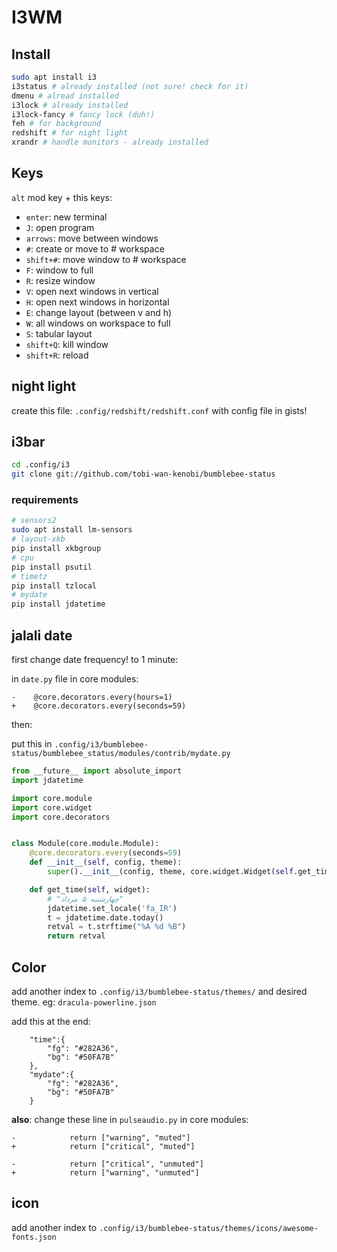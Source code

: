 # I3WM


## Install

```bash
sudo apt install i3
i3status # already installed (not sure! check for it)
dmenu # alread installed
i3lock # already installed
i3lock-fancy # fancy lock (duh!)
feh # for background
redshift # for night light
xrandr # handle monitors - already installed
```

## Keys

`alt` mod key + this keys:

- `enter`: new terminal
- `J`: open program
- `arrows`: move between windows
- `#`: create or move to # workspace
- `shift+#`: move window to # workspace
- `F`: window to full
- `R`: resize window
- `V`: open next windows in vertical
- `H`: open next windows in horizontal
- `E`: change layout (between v and h)
- `W`: all windows on workspace to full
- `S`: tabular layout
- `shift+Q`: kill window
- `shift+R`: reload


## night light

create this file: `.config/redshift/redshift.conf` with config file in gists!


## i3bar

```bash
cd .config/i3
git clone git://github.com/tobi-wan-kenobi/bumblebee-status
```

### requirements

```bash
# sensors2
sudo apt install lm-sensors
# layout-xkb
pip install xkbgroup
# cpu
pip install psutil
# timetz
pip install tzlocal
# mydate
pip install jdatetime
```

## jalali date

first change date frequency! to 1 minute:

in `date.py` file in core modules:

```
-    @core.decorators.every(hours=1)
+    @core.decorators.every(seconds=59)
```

then:

put this in `.config/i3/bumblebee-status/bumblebee_status/modules/contrib/mydate.py`

```python
from __future__ import absolute_import
import jdatetime

import core.module
import core.widget
import core.decorators


class Module(core.module.Module):
    @core.decorators.every(seconds=59)
    def __init__(self, config, theme):
        super().__init__(config, theme, core.widget.Widget(self.get_time))

    def get_time(self, widget):
        # "چهارشنبه ۵ مرداد"
        jdatetime.set_locale('fa_IR')
        t = jdatetime.date.today()
        retval = t.strftime("%A %d %B")
        return retval
```

## Color

add another index to `.config/i3/bumblebee-status/themes/` and desired theme. eg: `dracula-powerline.json`

add this at the end:
```
    "time":{
	    "fg": "#282A36",
	    "bg": "#50FA7B"
	},
	"mydate":{
	    "fg": "#282A36",
	    "bg": "#50FA7B"
	}
```

**also**: change these line in `pulseaudio.py` in core modules:

```
-            return ["warning", "muted"]
+            return ["critical", "muted"]

-            return ["critical", "unmuted"]
+            return ["warning", "unmuted"]
```
## icon

add another index to `.config/i3/bumblebee-status/themes/icons/awesome-fonts.json`
